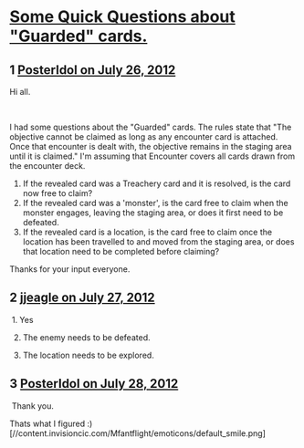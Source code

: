 # [Some Quick Questions about &quot;Guarded&quot; cards.](https://community.fantasyflightgames.com/topic/68110-some-quick-questions-about-guarded-cards/)

## 1 [PosterIdol on July 26, 2012](https://community.fantasyflightgames.com/topic/68110-some-quick-questions-about-guarded-cards/?do=findComment&comment=664370)

Hi all.

 

I had some questions about the "Guarded" cards. The rules state that "The objective cannot be claimed as long
as any encounter card is attached. Once that encounter is dealt with, the objective remains in the staging area
until it is claimed." I'm assuming that Encounter covers all cards drawn from the encounter deck.

 1. If the revealed card was a Treachery card and it is resolved, is the card now free to claim?
 2. If the revealed card was a 'monster', is the card free to claim when the monster engages, leaving the staging area, or does it first need to be defeated.
 3. If the revealed card is a location, is the card free to claim once the location has been travelled to and moved from the staging area, or does that location need to be completed before claiming?

Thanks for your input everyone.
 

## 2 [jjeagle on July 27, 2012](https://community.fantasyflightgames.com/topic/68110-some-quick-questions-about-guarded-cards/?do=findComment&comment=664421)

 1. Yes

2. The enemy needs to be defeated.

3. The location needs to be explored.

## 3 [PosterIdol on July 28, 2012](https://community.fantasyflightgames.com/topic/68110-some-quick-questions-about-guarded-cards/?do=findComment&comment=665151)

 Thank you.

Thats what I figured :) [//content.invisioncic.com/Mfantflight/emoticons/default_smile.png]

